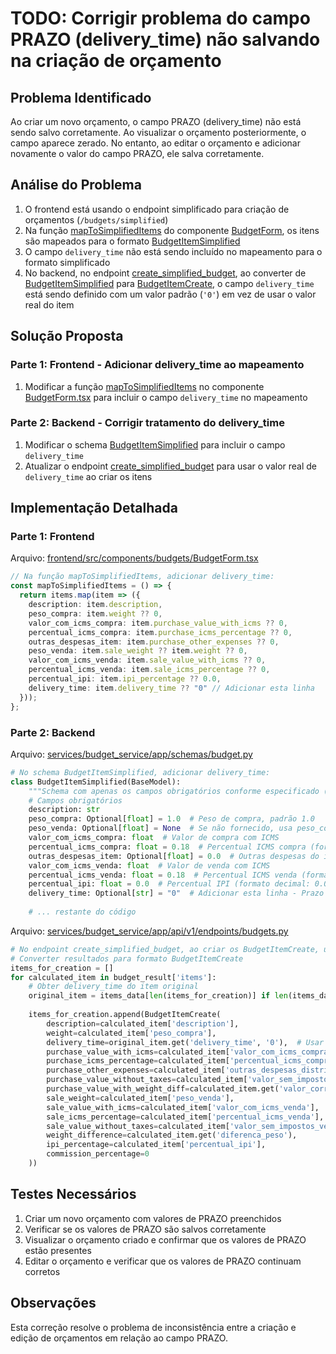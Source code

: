 # TODO: Corrigir problema do campo PRAZO (delivery_time) não salvando na criação de orçamento

## Problema Identificado
Ao criar um novo orçamento, o campo PRAZO (delivery_time) não está sendo salvo corretamente. Ao visualizar o orçamento posteriormente, o campo aparece zerado. No entanto, ao editar o orçamento e adicionar novamente o valor do campo PRAZO, ele salva corretamente.

## Análise do Problema
1. O frontend está usando o endpoint simplificado para criação de orçamentos (`/budgets/simplified`)
2. Na função [mapToSimplifiedItems](file:///Users/erikpatekoski/dev/crm-ditual/frontend/src/components/budgets/BudgetForm.tsx#L278-L292) do componente [BudgetForm](file:///Users/erikpatekoski/dev/crm-ditual/frontend/src/components/budgets/BudgetForm.tsx#L59-L359), os itens são mapeados para o formato [BudgetItemSimplified](file:///Users/erikpatekoski/dev/crm-ditual/frontend/src/services/budgetService.ts#L13-L26)
3. O campo `delivery_time` não está sendo incluído no mapeamento para o formato simplificado
4. No backend, no endpoint [create_simplified_budget](file:///Users/erikpatekoski/dev/crm-ditual/services/budget_service/app/api/v1/endpoints/budgets.py#L494-L569), ao converter de [BudgetItemSimplified](file:///Users/erikpatekoski/dev/crm-ditual/services/budget_service/app/schemas/budget.py#L12-L37) para [BudgetItemCreate](file:///Users/erikpatekoski/dev/crm-ditual/services/budget_service/app/schemas/budget.py#L79-L81), o campo `delivery_time` está sendo definido com um valor padrão (`'0'`) em vez de usar o valor real do item

## Solução Proposta

### Parte 1: Frontend - Adicionar delivery_time ao mapeamento
1. Modificar a função [mapToSimplifiedItems](file:///Users/erikpatekoski/dev/crm-ditual/frontend/src/components/budgets/BudgetForm.tsx#L278-L292) no componente [BudgetForm.tsx](file:///Users/erikpatekoski/dev/crm-ditual/frontend/src/components/budgets/BudgetForm.tsx) para incluir o campo `delivery_time` no mapeamento

### Parte 2: Backend - Corrigir tratamento do delivery_time
1. Modificar o schema [BudgetItemSimplified](file:///Users/erikpatekoski/dev/crm-ditual/services/budget_service/app/schemas/budget.py#L12-L37) para incluir o campo `delivery_time`
2. Atualizar o endpoint [create_simplified_budget](file:///Users/erikpatekoski/dev/crm-ditual/services/budget_service/app/api/v1/endpoints/budgets.py#L494-L569) para usar o valor real de `delivery_time` ao criar os itens

## Implementação Detalhada

### Parte 1: Frontend
Arquivo: [frontend/src/components/budgets/BudgetForm.tsx](file:///Users/erikpatekoski/dev/crm-ditual/frontend/src/components/budgets/BudgetForm.tsx)

```typescript
// Na função mapToSimplifiedItems, adicionar delivery_time:
const mapToSimplifiedItems = () => {
  return items.map(item => ({
    description: item.description,
    peso_compra: item.weight ?? 0,
    valor_com_icms_compra: item.purchase_value_with_icms ?? 0,
    percentual_icms_compra: item.purchase_icms_percentage ?? 0,
    outras_despesas_item: item.purchase_other_expenses ?? 0,
    peso_venda: item.sale_weight ?? item.weight ?? 0,
    valor_com_icms_venda: item.sale_value_with_icms ?? 0,
    percentual_icms_venda: item.sale_icms_percentage ?? 0,
    percentual_ipi: item.ipi_percentage ?? 0.0,
    delivery_time: item.delivery_time ?? "0" // Adicionar esta linha
  }));
};
```

### Parte 2: Backend
Arquivo: [services/budget_service/app/schemas/budget.py](file:///Users/erikpatekoski/dev/crm-ditual/services/budget_service/app/schemas/budget.py)

```python
# No schema BudgetItemSimplified, adicionar delivery_time:
class BudgetItemSimplified(BaseModel):
    """Schema com apenas os campos obrigatórios conforme especificado (nomes em português)"""
    # Campos obrigatórios
    description: str
    peso_compra: Optional[float] = 1.0  # Peso de compra, padrão 1.0
    peso_venda: Optional[float] = None  # Se não fornecido, usa peso_compra
    valor_com_icms_compra: float  # Valor de compra com ICMS
    percentual_icms_compra: float = 0.18  # Percentual ICMS compra (formato decimal 0.18 = 18%)
    outras_despesas_item: Optional[float] = 0.0  # Outras despesas do item
    valor_com_icms_venda: float  # Valor de venda com ICMS
    percentual_icms_venda: float = 0.18  # Percentual ICMS venda (formato decimal 0.18 = 18%)
    percentual_ipi: float = 0.0  # Percentual IPI (formato decimal: 0.0, 0.0325, 0.05)
    delivery_time: Optional[str] = "0"  # Adicionar esta linha - Prazo de entrega em dias (0 = imediato)
    
    # ... restante do código
```

Arquivo: [services/budget_service/app/api/v1/endpoints/budgets.py](file:///Users/erikpatekoski/dev/crm-ditual/services/budget_service/app/api/v1/endpoints/budgets.py)

```python
# No endpoint create_simplified_budget, ao criar os BudgetItemCreate, usar o delivery_time real:
# Converter resultados para formato BudgetItemCreate
items_for_creation = []
for calculated_item in budget_result['items']:
    # Obter delivery_time do item original
    original_item = items_data[len(items_for_creation)] if len(items_data) > len(items_for_creation) else {}
    
    items_for_creation.append(BudgetItemCreate(
        description=calculated_item['description'],
        weight=calculated_item['peso_compra'],
        delivery_time=original_item.get('delivery_time', '0'),  # Usar delivery_time do item original
        purchase_value_with_icms=calculated_item['valor_com_icms_compra'],
        purchase_icms_percentage=calculated_item['percentual_icms_compra'],
        purchase_other_expenses=calculated_item['outras_despesas_distribuidas'],
        purchase_value_without_taxes=calculated_item['valor_sem_impostos_compra'],
        purchase_value_with_weight_diff=calculated_item.get('valor_corrigido_peso'),
        sale_weight=calculated_item['peso_venda'],
        sale_value_with_icms=calculated_item['valor_com_icms_venda'],
        sale_icms_percentage=calculated_item['percentual_icms_venda'],
        sale_value_without_taxes=calculated_item['valor_sem_impostos_venda'],
        weight_difference=calculated_item.get('diferenca_peso'),
        ipi_percentage=calculated_item['percentual_ipi'],
        commission_percentage=0
    ))
```

## Testes Necessários
1. Criar um novo orçamento com valores de PRAZO preenchidos
2. Verificar se os valores de PRAZO são salvos corretamente
3. Visualizar o orçamento criado e confirmar que os valores de PRAZO estão presentes
4. Editar o orçamento e verificar que os valores de PRAZO continuam corretos

## Observações
Esta correção resolve o problema de inconsistência entre a criação e edição de orçamentos em relação ao campo PRAZO.